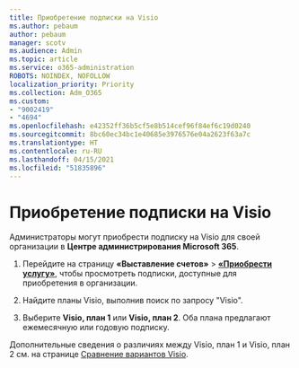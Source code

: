 ```yaml
---
title: Приобретение подписки на Visio
ms.author: pebaum
author: pebaum
manager: scotv
ms.audience: Admin
ms.topic: article
ms.service: o365-administration
ROBOTS: NOINDEX, NOFOLLOW
localization_priority: Priority
ms.collection: Adm_O365
ms.custom:
- "9002419"
- "4694"
ms.openlocfilehash: e42352ff36b5cf5e8b514cef96f84ef6c19d0240
ms.sourcegitcommit: 8bc60ec34bc1e40685e3976576e04a2623f63a7c
ms.translationtype: HT
ms.contentlocale: ru-RU
ms.lasthandoff: 04/15/2021
ms.locfileid: "51835896"
---
```

# <a name="purchase-visio-subscription"></a>Приобретение подписки на Visio

Администраторы могут приобрести подписку на Visio для своей организации в **Центре администрирования Microsoft 365**.

1. Перейдите на страницу **«Выставление счетов»** > **[«Приобрести услугу»](https://go.microsoft.com/fwlink/p/?linkid=868433)**, чтобы просмотреть подписки, доступные для приобретения в организации.

2. Найдите планы Visio, выполнив поиск по запросу "Visio".

3. Выберите **Visio, план 1** или **Visio, план 2**. Оба плана предлагают ежемесячную или годовую подписку.

Дополнительные сведения о различиях между Visio, план 1 и Visio, план 2 см. на странице [Сравнение вариантов Visio](https://products.office.com/Visio/microsoft-visio-plans-and-pricing-compare-visio-options).
